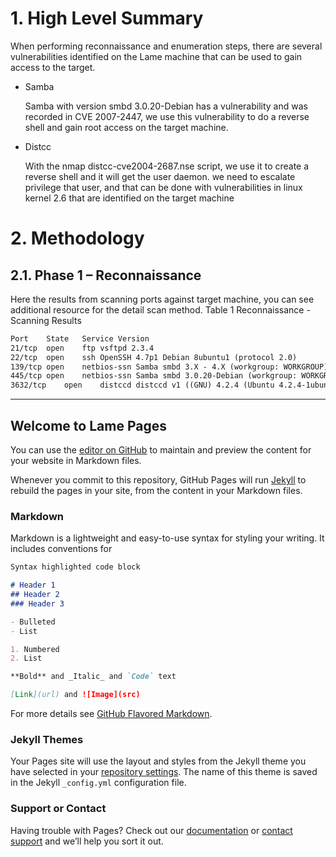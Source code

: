# 1.	High Level Summary
When performing reconnaissance and enumeration steps, there are several vulnerabilities identified on the Lame machine that can be used to gain access to the target.
- Samba
  
  Samba with version smbd 3.0.20-Debian has a vulnerability and was recorded in CVE 2007-2447, we use this vulnerability to do a reverse shell and gain root access on the target machine.
- Distcc
  
  With the nmap distcc-cve2004-2687.nse script, we use it to create a reverse shell and it will get the user daemon. we need to escalate privilege that user, and that can be done with vulnerabilities in linux kernel 2.6 that are identified on the target machine
  
# 2.	Methodology 
## 2.1.	Phase 1 – Reconnaissance
Here the results from scanning ports against target machine, you can see additional resource for the detail scan method.
Table 1 Reconnaissance - Scanning Results
```markdown
Port	State	Service	Version
21/tcp	open	ftp	vsftpd 2.3.4
22/tcp	open	ssh	OpenSSH 4.7p1 Debian 8ubuntu1 (protocol 2.0)
139/tcp	open	netbios-ssn	Samba smbd 3.X - 4.X (workgroup: WORKGROUP)
445/tcp	open	netbios-ssn	Samba smbd 3.0.20-Debian (workgroup: WORKGROUP)
3632/tcp	open	distccd	distccd v1 ((GNU) 4.2.4 (Ubuntu 4.2.4-1ubuntu4))
```
-------------------------------------------------------------------------
## Welcome to Lame Pages

You can use the [editor on GitHub](https://github.com/imamrahman15/OSCP_preparation/edit/master/README.md) to maintain and preview the content for your website in Markdown files.

Whenever you commit to this repository, GitHub Pages will run [Jekyll](https://jekyllrb.com/) to rebuild the pages in your site, from the content in your Markdown files.

### Markdown

Markdown is a lightweight and easy-to-use syntax for styling your writing. It includes conventions for

```markdown
Syntax highlighted code block

# Header 1
## Header 2
### Header 3

- Bulleted
- List

1. Numbered
2. List

**Bold** and _Italic_ and `Code` text

[Link](url) and ![Image](src)
```

For more details see [GitHub Flavored Markdown](https://guides.github.com/features/mastering-markdown/).

### Jekyll Themes

Your Pages site will use the layout and styles from the Jekyll theme you have selected in your [repository settings](https://github.com/imamrahman15/OSCP_preparation/settings). The name of this theme is saved in the Jekyll `_config.yml` configuration file.

### Support or Contact

Having trouble with Pages? Check out our [documentation](https://help.github.com/categories/github-pages-basics/) or [contact support](https://github.com/contact) and we’ll help you sort it out.

